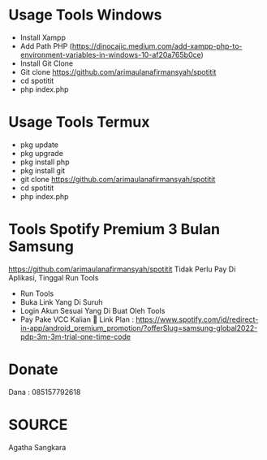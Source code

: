 # Usage Tools Windows
- Install Xampp
- Add Path PHP (https://dinocajic.medium.com/add-xampp-php-to-environment-variables-in-windows-10-af20a765b0ce)
- Install Git Clone
- Git clone https://github.com/arimaulanafirmansyah/spotitit
- cd spotitit
- php index.php

# Usage Tools Termux
- pkg update
- pkg upgrade
- pkg install php
- pkg install git
- git clone https://github.com/arimaulanafirmansyah/spotitit
- cd spotitit
- php index.php

# Tools Spotify Premium 3 Bulan Samsung
https://github.com/arimaulanafirmansyah/spotitit
Tidak Perlu Pay Di Aplikasi, Tinggal Run Tools
- Run Tools 
- Buka Link Yang Di Suruh
- Login Akun Sesuai Yang Di Buat Oleh Tools
- Pay Pake VCC Kalian 🙂
Link Plan : https://www.spotify.com/id/redirect-in-app/android_premium_promotion/?offerSlug=samsung-global2022-pdp-3m-3m-trial-one-time-code
# Donate 
Dana : 085157792618


# SOURCE
Agatha Sangkara
